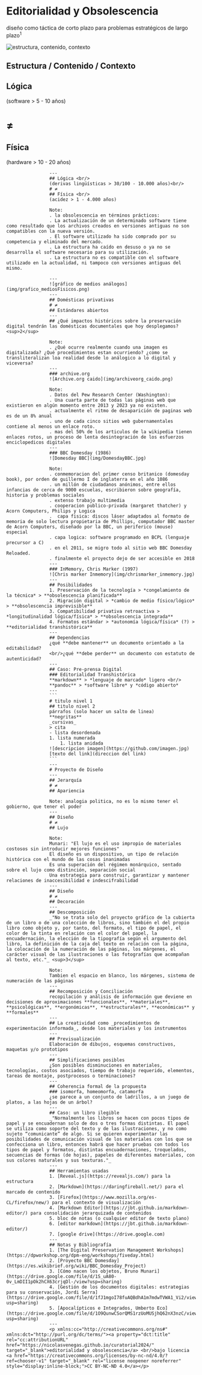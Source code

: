 # Editorialidad y Obsolescencia
diseño como táctica de corto plazo para problemas estratégicos de largo plazo<sup>1</sup> 

![estructura, contenido, contexto](img/estructura_contenido_contexto.png)

## Estructura / Contenido / Contexto
					
## Lógica <br/>
(software > 5 - 10 años)<br/> 
# ≠
## Física <br/>
(hardware > 10 - 20 años)

					---
					## Lógica <br/>
					(derivas lingüísticas > 30/100 - 10.000 años)<br/> 
					# ≠
					## Física <br/>
					(acidez > 1 - 4.000 años)

					Note:
					. la obsolescencia en términos prácticos:
					. La actualización de un determinado software tiene como resultado que los archivos creados en versiones antiguas no son compatibles con la nueva versión.
				 	. El software utilizado ha sido comprado por su competencia y eliminado del mercado.
				 	. La estructura ha caído en desuso o ya no se desarrolla el software necesario para su utilización.
				 	. La estructura no es compatible con el software utilizado en la actualidad, ni tampoco con versiones antiguas del mismo.

					---
					![gráfico de medios análogos](img/grafico_mediosFisicos.png)
					---
					## Domésticas privativas 
					# ≠ 
					## Estándares abiertos
					---
					## ¿Qué impactos históricos sobre la preservación digital tendrán las domésticas documentales que hoy desplegamos? <sup>2</sup>

					Note:
					. ¿Qué ocurre realmente cuando una imagen es digitalizada? ¿Qué procedimientos estan ocurriendo? ¿como se transliteralizan loa realidad desde lo análogico a lo digital y viceversa?
					---
					### archive.org
					![Archive.org caido](img/archiveorg_caido.png)
					
					Note:
					. Datos del Pew Research Center (Washington):
					. Una cuarta parte de todas las páginas web que existieron en algún momento entre 2013 y 2023 ya no existen.
					. actualmente el ritmo de desaparición de paginas web es de un 8% anual
					. uno de cada cinco sitios web gubernamentales contiene al menos un enlace roto.
					. mas del 50% de los articulos de la wikipedia tienen enlaces rotos, un proceso de lenta desintegración de los esfuerzos enciclopedicos digitales
					---
					### BBC Domesday (1986)
					![Domesday BBC](img/DomesdayBBC.jpg)

					Note:
					. conmemoracion del primer censo britanico (domesday book), por orden de guillermo I de inglaterra en el año 1086
					. un millón de ciudadanos anónimos, entre ellos infancias de cerca de 9000 escuelas, escribieron sobre geografía, historia y problemas sociales
					. extenso trabajo multimedia
					. cooperacion publico-privada (margaret thatcher) y Acorn Computers, Philips y Logica
					.  capa fisica: discos láser adaptados al formato de memoria de solo lectura propietaria de Phillips, computador BBC master de Acorn Computers, diseñado por la BBC, un periferico (mouse) especial
					. capa logica: software programado en BCPL (lenguaje precursor a C)
					. en el 2011, se migro todo al sitio web BBC Domesday Reloaded.
					. finalmente el proyecto dejo de ser accesible en 2018
					---
					### InMemory, Chris Marker (1997)
					![Chris marker Inmemory](img/chrismarker_inmemory.jpg)
					---
					## Posibilidades
					1. Preservación de la tecnología > *congelamiento de la técnica* > **obsolescencia planificada**
					2. Migración digital > *cambio de medio físico/lógico* > **obsolescencia imprevisible**
					3. Compatibilidad privativa retroactiva > *longitudinalidad lógica/física* > **obsolescencia integrada**
					4. Formatos estándar > *autonomía lógica/física* (?) > **editorialidad transhistórica**
					---
					## Dependencias
					¿qué **debe mantener** un documento orientado a la editabilidad?
					<br/>¿qué **debe perder** un documento con estatuto de autenticidad?
					---
					## Caso: Pre-prensa Digital
					### Editorialidad Transhistórica
					**markdown** > *lenguaje de marcado* ligero <br/>
					**pandoc** > *software libre* y *código abierto*
					---
					```
					# titulo nivel 1
					## titulo nivel 2
					párrafos (solo hacer un salto de linea)
					**negritas**
					_cursivas_
					> cita
					- lista desordenada
					1. lista numerada
						1. lista anidada
					![descripcion imagen](https://github.com/imagen.jpg)
					[texto del link](direccion del link)
					```
					---
					# Proyecto de Diseño
					---
					## Jerarquía 
					# ≠ 
					## Apariencia

					Note: analogia politica, no es lo mismo tener el gobierno, que tener el poder
					---
					## Diseño
					# ≠ 
					## Lujo

					Note:
					Munari: "El lujo es el uso impropio de materiales costosos sin introducir mejores funciones"
					El diseño es un dispositivo, un tipo de relación histórica con el mundo de las cosas inanimadas
					Es una superación del régimen monárquico, sentado sobre el lujo como distinción, separación social
					Una estrategia para construir, garantizar y mantener relaciones de inaccesibilidad e indescifrabilidad
					---
					## Diseño
					# ≠ 
					## Decoración
					---
					## Descomposición
					_"No se trata solo del proyecto gráfico de la cubierta de un libro o de una colección de libros, sino también el del propio libro como objeto y, por tanto, del formato, el tipo de papel, el color de la tinta en relación con el color del papel, la encuadernación, la elección de la tipografía según el argumento del libro, la definición de la caja del texto en relación con la página, la colocación de la numeración de las páginas, los márgenes, el carácter visual de las ilustraciones o las fotografías que acompañan al texto, etc."_ <sup>3</sup>

					Note:
					Tambien el espacio en blanco, los márgenes, sistema de numeración de las páginas
					---
					## Recomposición y Conciliación	
					recopilación y análisis de información que deviene en decisiones de aproximaciones **funcionales**, **materiales**, **psicológicas**, **ergonómicas**, **estructurales**, **económicas** y **formales**
					---
					## La creatividad como _procedimientos de experimentación informada_, desde los materiales y los instrumentos
					---
					## Previsualización
					Elaboración de dibujos, esquemas constructivos, maquetas y/o prototipos
					---
					## Simplificaciones posibles
					¿Son posibles disminuciones en materiales, tecnologías, costos asociados, tiempo de trabajo requerido, elementos, tareas de montaje, postprocesos o terminaciones?
					---
					## Coherencia formal de la propuesta
					### isomorfa, homeomorfa, catamorfa
					¿se parece a un conjunto de ladrillos, a un juego de platos, a las hojas de un árbol?
					---
					## Caso: un libro ilegible
					_"Normalmente los libros se hacen con pocos tipos de papel y se encuadernan solo de dos o tres formas distintas. El papel se utiliza como soporte del texto y de las ilustraciones, y no como sujeto “comunicante” de algo. Si se quieren experimentar las posibilidades de comunicación visual de los materiales con los que se confecciona un libro, entonces habrá que hacer pruebas con todos los tipos de papel y formatos, distintas encuadernaciones, troquelados, secuencias de formas (de hojas), papeles de diferentes materiales, con sus colores naturales y sus texturas."_
					---
					## Herramientas usadas
					1. [Reveal.js](https://revealjs.com/) para la estructura
					2. [Markdown](https://daringfireball.net/) para el marcado de contenido
					3. [Firefox](https://www.mozilla.org/es-CL/firefox/new/) para el contexto de visualización
					4. [Markdown Editor](https://jbt.github.io/markdown-editor/) para consolidación jerarquizada de contenidos
					5. bloc de notas (o cualquier editor de texto plano)
					6. [editor markdown](https://jbt.github.io/markdown-editor/)
					7. [google drive](https://drive.google.com)
					---
					## Notas y Bibliografía
					1. [The Digital Preservation Management Workshops](https://dpworkshop.org/dpm-eng/workshops/fiveday.html)
					2. [Proyecto BBC Domesday](https://es.wikibrief.org/wiki/BBC_Domesday_Project)
					3. [Cómo nacen los objetos, Bruno Munari](https://drive.google.com/file/d/1S_uA80-0v_LmDII1pOk2hCX63crjqDl-/view?usp=sharing)
					4. [Gestión de los documentos digitales: estrategias para su conservación, Jordi Serra](https://drive.google.com/file/d/1fJ1mgoI78fuAQBdhA1m7mdwTVWA1_Vi2/view?usp=sharing)
					5. [Apocalípticos e Integrados, Umberto Eco](https://drive.google.com/file/d/1O9QunwCSorQMS1rzUoMUSjhQ62nX3nzC/view?usp=sharing)
					---
					<p xmlns:cc="http://creativecommons.org/ns#" xmlns:dct="http://purl.org/dc/terms/"><a property="dct:title" rel="cc:attributionURL" href="https://nicolasvenegas.github.io/curatorial2024/" target="_blank">editorialidad y obsolescencia</a> <br/>bajo licencia <a href="https://creativecommons.org/licenses/by-nc-nd/4.0/?ref=chooser-v1" target="_blank" rel="license noopener noreferrer" style="display:inline-block;">CC BY-NC-ND 4.0</a></p> 